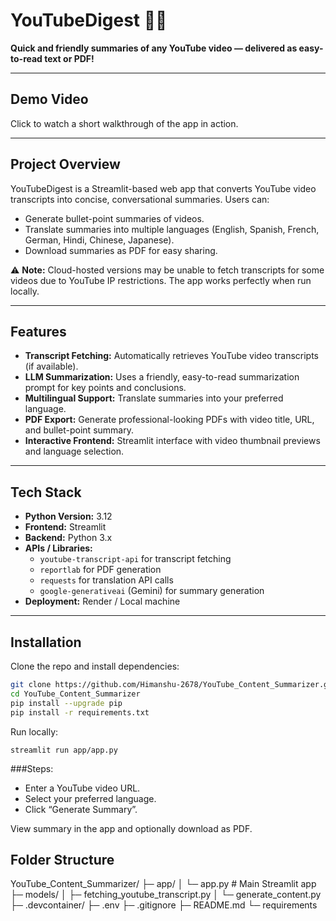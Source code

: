 # YouTubeDigest 🎥📄

**Quick and friendly summaries of any YouTube video — delivered as easy-to-read text or PDF!**

---

## Demo Video

Click to watch a short walkthrough of the app in action.

---

## Project Overview

YouTubeDigest is a Streamlit-based web app that converts YouTube video transcripts into concise, conversational summaries. Users can:

- Generate bullet-point summaries of videos.
- Translate summaries into multiple languages (English, Spanish, French, German, Hindi, Chinese, Japanese).
- Download summaries as PDF for easy sharing.

⚠️ **Note:** Cloud-hosted versions may be unable to fetch transcripts for some videos due to YouTube IP restrictions. The app works perfectly when run locally.

---

## Features

- **Transcript Fetching:** Automatically retrieves YouTube video transcripts (if available).
- **LLM Summarization:** Uses a friendly, easy-to-read summarization prompt for key points and conclusions.
- **Multilingual Support:** Translate summaries into your preferred language.
- **PDF Export:** Generate professional-looking PDFs with video title, URL, and bullet-point summary.
- **Interactive Frontend:** Streamlit interface with video thumbnail previews and language selection.

---

## Tech Stack

- **Python Version:** 3.12  
- **Frontend:** Streamlit  
- **Backend:** Python 3.x  
- **APIs / Libraries:**
  - `youtube-transcript-api` for transcript fetching  
  - `reportlab` for PDF generation  
  - `requests` for translation API calls  
  - `google-generativeai` (Gemini) for summary generation  
- **Deployment:** Render / Local machine  

---

## Installation

Clone the repo and install dependencies:

```bash
git clone https://github.com/Himanshu-2678/YouTube_Content_Summarizer.git
cd YouTube_Content_Summarizer
pip install --upgrade pip
pip install -r requirements.txt
```


Run locally:
```
streamlit run app/app.py
```

###Steps:

- Enter a YouTube video URL.
- Select your preferred language.
- Click “Generate Summary”.

View summary in the app and optionally download as PDF.

## Folder Structure
YouTube_Content_Summarizer/
├─ app/
│   └─ app.py                  # Main Streamlit app
├─ models/
│   ├─ fetching_youtube_transcript.py
│   └─ generate_content.py
├─ .devcontainer/
├─ .env
├─ .gitignore
├─ README.md
└─ requirements
